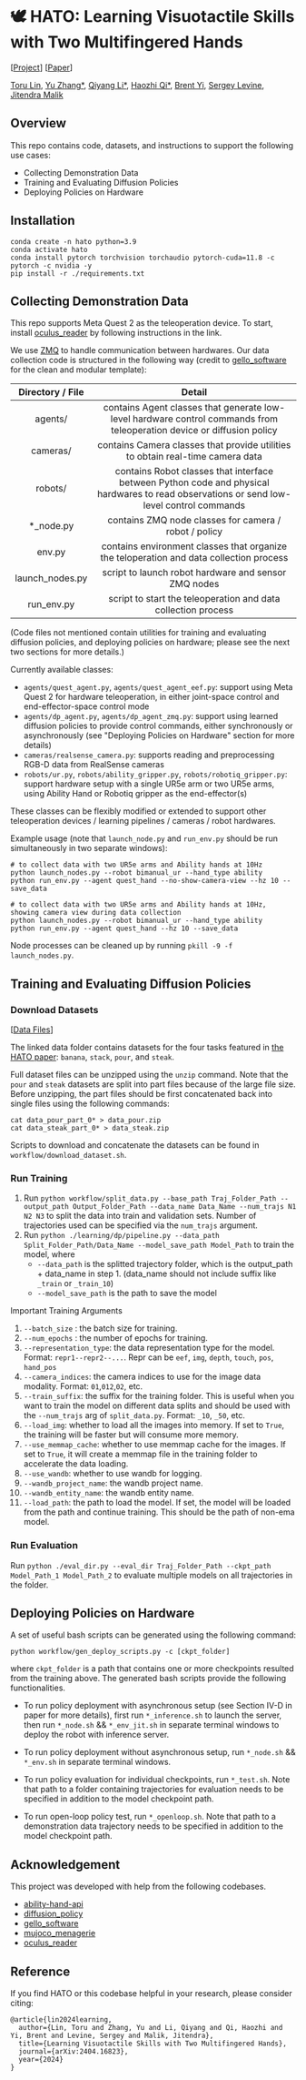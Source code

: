 # 🕊️ HATO: Learning Visuotactile Skills with Two Multifingered Hands

[[Project](https://toruowo.github.io/hato/)]
[[Paper](https://arxiv.org/abs/2404.16823)]

[Toru Lin](https://toruowo.github.io/),
[Yu Zhang*](),
[Qiyang Li*](https://colinqiyangli.github.io/),
[Haozhi Qi*](https://haozhi.io/),
[Brent Yi](https://scholar.google.com/citations?user=Ecy6lXwAAAAJ&hl=en),
[Sergey Levine](https://people.eecs.berkeley.edu/~svlevine/),
[Jitendra Malik](https://people.eecs.berkeley.edu/~malik/)
<br>

## Overview

This repo contains code, datasets, and instructions to support the following use cases:
- Collecting Demonstration Data
- Training and Evaluating Diffusion Policies
- Deploying Policies on Hardware

## Installation

```
conda create -n hato python=3.9
conda activate hato
conda install pytorch torchvision torchaudio pytorch-cuda=11.8 -c pytorch -c nvidia -y
pip install -r ./requirements.txt
```

## Collecting Demonstration Data


This repo supports Meta Quest 2 as the teleoperation device. To start, install [oculus_reader](https://github.com/rail-berkeley/oculus_reader/blob/main/oculus_reader/reader.py) by following instructions in the link.

We use [ZMQ](https://zeromq.org/) to handle communication between hardwares.
Our data collection code is structured in the following way (credit to [gello_software](https://github.com/wuphilipp/gello_software) for the clean and modular template):


| Directory  / File        | Detail |
| :-------------: |:-------------:|
| agents/ | contains Agent classes that generate low-level hardware control commands from teleoperation device or diffusion policy |
| cameras/ | contains Camera classes that provide utilities to obtain real-time camera data |
| robots/ | contains Robot classes that interface between Python code and physical hardwares to read observations or send low-level control commands |
| *_node.py | contains ZMQ node classes for camera / robot / policy |
| env.py | contains environment classes that organize the teloperation and data collection process |
| launch_nodes.py | script to launch robot hardware and sensor ZMQ nodes |
| run_env.py | script to start the teleoperation and data collection process |

(Code files not mentioned contain utilities for training and evaluating diffusion policies, and deploying policies on hardware; please see the next two sections for more details.)

Currently available classes:
- `agents/quest_agent.py`, `agents/quest_agent_eef.py`: support using Meta Quest 2 for hardware teleoperation, in either joint-space control and end-effector-space control mode
- `agents/dp_agent.py`, `agents/dp_agent_zmq.py`: support using learned diffusion policies to provide control commands, either synchronously or asynchronously (see "Deploying Policies on Hardware" section for more details)
- `cameras/realsense_camera.py`: supports reading and preprocessing RGB-D data from RealSense cameras
- `robots/ur.py`, `robots/ability_gripper.py`, `robots/robotiq_gripper.py`: support hardware setup with a single UR5e arm or two UR5e arms, using Ability Hand or Robotiq gripper as the end-effector(s)

These classes can be flexibly modified or extended to support other teleoperation devices / learning pipelines / cameras / robot hardwares.

Example usage (note that `launch_node.py` and `run_env.py` should be run simultaneously in two separate windows):

```
# to collect data with two UR5e arms and Ability hands at 10Hz
python launch_nodes.py --robot bimanual_ur --hand_type ability
python run_env.py --agent quest_hand --no-show-camera-view --hz 10 --save_data

# to collect data with two UR5e arms and Ability hands at 10Hz, showing camera view during data collection
python launch_nodes.py --robot bimanual_ur --hand_type ability
python run_env.py --agent quest_hand --hz 10 --save_data
```
Node processes can be cleaned up by running `pkill -9 -f launch_nodes.py`.

## Training and Evaluating Diffusion Policies

### Download Datasets

[[Data Files](https://berkeley.app.box.com/s/379cf57zqm1akvr00vdcloxqxi3ucb9g?sortColumn=name&sortDirection=ASC)]

The linked data folder contains datasets for the four tasks featured in [the HATO paper](): `banana`, `stack`, `pour`, and `steak`.

Full dataset files can be unzipped using the `unzip` command.
Note that the `pour` and `steak` datasets are split into part files because of the large file size. Before unzipping, the part files should be first concatenated back into single files using the following commands:
```
cat data_pour_part_0* > data_pour.zip
cat data_steak_part_0* > data_steak.zip
```

Scripts to download and concatenate the datasets can be found in `workflow/download_dataset.sh`.

### Run Training

1. Run `python workflow/split_data.py --base_path Traj_Folder_Path --output_path Output_Folder_Path --data_name Data_Name --num_trajs N1 N2 N3` to split the data into train and validation sets. Number of trajectories used can be specified via the `num_trajs` argument.
2. Run `python ./learning/dp/pipeline.py --data_path Split_Folder_Path/Data_Name --model_save_path Model_Path` to train the model, where
    - `--data_path` is the splitted trajectory folder, which is the output_path + data_name in step 1. (data_name should not include suffix like `_train` or `_train_10`)
    - `--model_save_path` is the path to save the model

Important Training Arguments
1. `--batch_size` : the batch size for training.
2. `--num_epochs` : the number of epochs for training.
3. `--representation_type`: the data representation type for the model. Format: `repr1--repr2--...`. Repr can be `eef`, `img`, `depth`, `touch`, `pos`, `hand_pos`
4. `--camera_indices`: the camera indices to use for the image data modality. Format: `01`,`012`,`02`, etc.
5. `--train_suffix`: the suffix for the training folder. This is useful when you want to train the model on different data splits and should be used with the `--num_trajs` arg of `split_data.py`. Format: `_10`, `_50`, etc.
6. `--load_img`: whether to load all the images into memory. If set to `True`, the training will be faster but will consume more memory.
7. `--use_memmap_cache`: whether to use memmap cache for the images. If set to `True`, it will create a memmap file in the training folder to accelerate the data loading.
8. `--use_wandb`: whether to use wandb for logging.
9. `--wandb_project_name`: the wandb project name.
10. `--wandb_entity_name`: the wandb entity name.
11. `--load_path`: the path to load the model. If set, the model will be loaded from the path and continue training. This should be the path of non-ema model.


### Run Evaluation

Run `python ./eval_dir.py --eval_dir Traj_Folder_Path --ckpt_path Model_Path_1 Model_Path_2` to evaluate multiple models on all trajectories in the folder.


## Deploying Policies on Hardware

A set of useful bash scripts can be generated using the following command:

```python workflow/gen_deploy_scripts.py -c [ckpt_folder]```

where `ckpt_folder` is a path that contains one or more checkpoints resulted from the training above. The generated bash scripts provide the following functionalities.

- To run policy deployment with asynchronous setup (see Section IV-D in paper for more details), first run `*_inference.sh` to launch the server, then run `*_node.sh` && `*_env_jit.sh` in separate terminal windows to deploy the robot with inference server.

- To run policy deployment without asynchronous setup, run `*_node.sh` && `*_env.sh` in separate terminal windows.

- To run policy evaluation for individual checkpoints, run `*_test.sh`. Note that path to a folder containing trajectories for evaluation needs to be specified in addition to the model checkpoint path.

- To run open-loop policy test, run `*_openloop.sh`.  Note that path to a demonstration data trajectory needs to be specified in addition to the model checkpoint path.


## Acknowledgement

This project was developed with help from the following codebases.

- [ability-hand-api](https://github.com/psyonicinc/ability-hand-api/tree/master/python)
- [diffusion_policy](https://github.com/real-stanford/diffusion_policy)
- [gello_software](https://github.com/wuphilipp/gello_software/tree/main)
- [mujoco_menagerie](https://github.com/google-deepmind/mujoco_menagerie/blob/main/universal_robots_ur5e/ur5e.xml)
- [oculus_reader](https://github.com/rail-berkeley/oculus_reader)

## Reference

If you find HATO or this codebase helpful in your research, please consider citing:

```
@article{lin2024learning,
  author={Lin, Toru and Zhang, Yu and Li, Qiyang and Qi, Haozhi and Yi, Brent and Levine, Sergey and Malik, Jitendra},
  title={Learning Visuotactile Skills with Two Multifingered Hands},
  journal={arXiv:2404.16823},
  year={2024}
}
```
